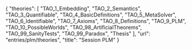 {
    "theories": [
        "TAO_1_Embedding",
        "TAO_2_Semantics",
        "TAO_3_Quantifiable",
        "TAO_4_BasicDefinitions",
        "TAO_5_MetaSolver",
        "TAO_6_Identifiable",
        "TAO_7_Axioms",
        "TAO_8_Definitions",
        "TAO_9_PLM",
        "TAO_10_PossibleWorlds",
        "TAO_98_ArtificialTheorems",
        "TAO_99_SanityTests",
        "TAO_99_Paradox",
        "Thesis"
    ],
    "url": "entries/plm/theories",
    "title": "Session PLM"
}